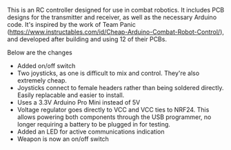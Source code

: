 This is an RC controller designed for use in combat robotics. It includes PCB designs for the transmitter and receiver, as well as the necessary Arduino code. It's inspired by the work of Team Panic (https://www.instructables.com/id/Cheap-Arduino-Combat-Robot-Control/), and developed after building and using 12 of their PCBs.

Below are the changes
* Added on/off switch
* Two joysticks, as one is difficult to mix and control. They're also extremely cheap.
* Joysticks connect to female headers rather than being soldered directly. Easily replacable and easier to install.
* Uses a 3.3V Arduino Pro Mini instead of 5V
* Voltage regulator goes directly to VCC and VCC ties to NRF24. This allows powering both components through the USB programmer, no longer requiring a battery to be plugged in for testing.
* Added an LED for active communications indication
* Weapon is now an on/off switch
